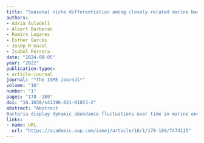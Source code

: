 ```yaml
---
title: "Seasonal niche differentiation among closely related marine bacteria"
authors:
- Adrià Auladell
- Albert Barberán
- Ramiro Logares
- Esther Garcés
- Josep M Gasol
- Isabel Ferrera
date: "2024-08-05"
year: "2022"
publication-types:
- article-journal
journal: "*The ISME Journal*"
volume: "16"
number: "1"
pages: "178--189"
doi: "10.1038/s41396-021-01053-2"
abstract: "Abstract
Bacteria display dynamic abundance fluctuations over time in marine environments, where they play key biogeochemical roles. Here, we characterized the seasonal dynamics of marine bacteria in a coastal oligotrophic time series station, tested how similar the temporal niche of closely related taxa is, and what are the environmental parameters modulating their seasonal abundance patterns. We further explored how conserved the niche is at higher taxonomic levels. The community presented recurrent patterns of seasonality for 297 out of 6825 amplicon sequence variants (ASVs), which constituted almost half of the total relative abundance (47%). For certain genera, niche similarity decreased as nucleotide divergence in the 16S rRNA gene increased, a pattern compatible with the selection of similar taxa through environmental filtering. Additionally, we observed evidence of seasonal differentiation within various genera as seen by the distinct seasonal patterns of closely related taxa. At broader taxonomic levels, coherent seasonal trends did not exist at the class level, while the order and family ranks depended on the patterns that existed at the genus level. This study identifies the coexistence of closely related taxa for some bacterial groups and seasonal differentiation for others in a coastal marine environment subjected to a strong seasonality."
links:
- name: URL
  url: "https://academic.oup.com/ismej/article/16/1/178-189/7474115"
---
```


